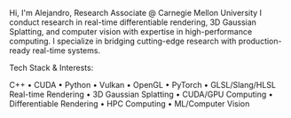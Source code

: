 Hi, I'm Alejandro, Research Associate @ Carnegie Mellon University
I conduct research in real-time differentiable rendering, 3D Gaussian Splatting, and computer vision with expertise in high-performance computing. I specialize in bridging cutting-edge research with production-ready real-time systems.

Tech Stack & Interests:

C++ • CUDA • Python • Vulkan • OpenGL • PyTorch • GLSL/Slang/HLSL 
Real-time Rendering • 3D Gaussian Splatting • CUDA/GPU Computing • Differentiable Rendering • HPC Computing • ML/Computer Vision

